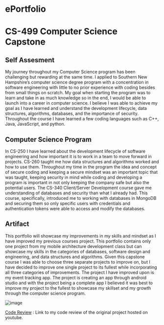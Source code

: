 # ePortfolio

# CS-499 Computer Science Capstone

## Self Assesment

My journey throughout my Computer Science program has been challenging but rewarding at the same time. I applied to Southern New Hampshire’s computer science degree program with a concentration in software engineering with little to no prior experience with coding besides from small things on scratch. My goal when starting the program was to learn and take in as much knowledge so in the end, I would be able to launch into a career in computer science. I believe I was able to achieve my goal as I have learned and understand the development lifecycle, data structures, algorithms, databases, and the importance of security. Throughout the course I have learned a few coding languages such as C++, Java, JavaScript, and python.

## Computer Science Program

In CS-250 I have learned about the development lifecycle of software engineering and how important it is to work in a team to move forward in projects. CS-260 taught me how data structures and algorithms worked and how to use them. Throughout my time in the program the idea and concept of secure coding and keeping a secure mindset was an important topic that was taught, keeping security in mind while coding and developing a program is important in not only keeping the company safe but also the potential users. The CS-340 Client/Server Development course gave me understanding of databases and security than what I already had. This course, specifically, introduced me to working with databases in MongoDB and securing them so only specific users with credentials and authentication tokens were able to access and modify the databases.

## Artifact

This portfolio will showcase my improvements in my skills and mindset as I have improved my previous courses project. This portfolio contains only one project from my mobile architecture development class but can showcase my skills in the categories of databases, software design and engineering, and data structures and algorithms. Given this capstone course I was able to choose three separate projects to improve on, but I have decided to improve one single project to its fullest while incorporating all three categories of improvements. The project I have improved upon is my event tracking app. The project is creating an app through android studio and with the project being a complete app I believed it was best to improve my project to the fullest to showcase my skillset and my growth through the computer science program.


![image](https://github.com/user-attachments/assets/1ca7b86b-8303-4f47-950a-93667c34dbc1)

[Code Review](https://youtu.be/Do_xz4LS15E) : Link to my code review of the original project hosted on youtube.





